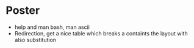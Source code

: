 # Poster

* help and man bash, man ascii
* Redirection, get a nice table which breaks a containts the layout with also substitution

